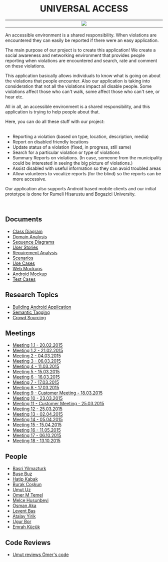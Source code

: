 <h1 align="center">UNIVERSAL ACCESS </h1>


<table>
	<tr align='middle'><td width='800px'>
		<a href='http://imgur.com/TwBD6JG'><img src='http://i.imgur.com/TwBD6JG.jpg' /></a>
	</td></tr>
</table>

<p>An accessible environment is a shared responsibility. When violations are encountered they can easily be reported if there were an easy application.</p>

<p>The main purpose of our project is to create this application! We create a social awareness and networking environment that provides people reporting when violations are encountered and search, rate and comment on these violations.</p>

<p>This application basically allows individuals to know what is going on about the violations that people encounter. Also our application is taking into consideration that not all the violations impact all disable people. Some violations affect those who can't walk, some affect those who can't see, or hear etc.</p>

</p>All in all, an accessible environment is a shared responsibility, and this application is trying to help people about that.</p>

Here, you can do all these stuff with our project:<br>
<br>
<ul>
	<li>Reporting a violation (based on type, location, description, media)</li>
	<li>Report on disabled friendly locations</li>
	<li>Update status of a violation (fixed, in progress, still same)</li>
	<li>Search for a particular violation or type of violations</li>
	<li>Summary Reports on violations. (In case, someone from the municipality could be interested in seeing the big picture of violations.)</li>
	<li>Assist disabled with useful information so they can avoid troubled areas</li>
	<li>Allow volunteers to vocalize reports (for the blind) so the reports can be more accessive.</li>
</ul>

<p>Our application also supports Android based mobile clients and our initial prototype is done for Rumeli Hisarustu and Bogazici University.</p>
<br>

<h2>Documents</h2>
<ul>
	<li><a href='Files/Documents/ClassDiagram.md'>Class Diagram</a></li>
	<li><a href='Files/Documents/DomainAnalysis.md'>Domain Analysis</a></li>
	<li><a href='Files/Documents/sequenceDiagram.md'>Sequence Diagrams</a></li>
	<li><a href='Files/Documents/UserStories.md'>User Stories</a></li>
	<li><a href='Files/Documents/RequirementAnalysis.md'>Requirement Analysis</a></li>
	<li><a href='Files/Documents/scenarios.md'>Scenarios</a></li>
	<li><a href='Files/Documents/UseCases.md'>Use Cases</a></li>
	<li><a href='Files/Documents/web_mockups.md'>Web Mockups</a></li>
	<li><a href='Files/Documents/android_mockup.md'>Android Mockup</a></li>
	<li><a href='Files/Documents/TestCases.md'>Test Cases</a></li>
</ul>

<h2>Research Topics</h2>
<ul>
	<li><a href='Files/Research%20Topics/BuildingAndroidApplication.md'>Building Android Application</a></li>
	<li><a href='Files/Research%20Topics/semanticTagging.md'>Semantic Tagging</a></li>
	<li><a href='Files/Research%20Topics/crowdsourcing.md'>Crowd Sourcing</a></li>
</ul>

<h2>Meetings</h2>
<ul>
	<li><a href='Files/meetingNotes.md#meeting-11'>Meeting 1.1 - 20.02.2015</a></li>
	<li><a href='Files/meetingNotes.md#meeting-12'>Meeting 1.2 - 21.02.2015</a></li>
	<li><a href='Files/meetingNotes.md#meeting-2'>Meeting 2 - 04.03.2015</a></li>
	<li><a href='Files/meetingNotes.md#meeting-3'>Meeting 3 - 06.03.2015</a></li>
	<li><a href='Files/meetingNotes.md#meeting-4'>Meeting 4 - 11.03.2015</a></li>
	<li><a href='Files/meetingNotes.md#meeting-5'>Meeting 5 - 15.03.2015</a></li>
	<li><a href='Files/meetingNotes.md#meeting-6'>Meeting 6 - 16.03.2015</a></li>
	<li><a href='Files/meetingNotes.md#meeting-7'>Meeting 7 - 17.03.2015</a></li>
	<li><a href='Files/meetingNotes.md#meeting-8'>Meeting 8 - 17.03.2015</a></li>
	<li><a href='Files/meetingNotes.md#meeting-9-customer-meeting'>Meeting 9 - Customer Meeting - 18.03.2015</a></li>
	<li><a href='Files/meetingNotes.md#meeting-10'>Meeting 10 - 23.03.2015</a></li>
	<li><a href='Files/meetingNotes.md#meeting-11-customer-meeting'>Meeting 11 - Customer Meeting - 25.03.2015</a></li>
	<li><a href='Files/meetingNotes.md#meeting-12-1'>Meeting 12 - 25.03.2015</a></li>
	<li><a href='Files/meetingNotes.md#meeting-13'>Meeting 13 - 02.04.2015</a></li>
	<li><a href='Files/meetingNotes.md#meeting-14'>Meeting 14 - 05.04.2015</a></li>
	<li><a href='Files/meetingNotes.md#meeting-15'>Meeting 15 - 15.04.2015</a></li>
	<li><a href='Files/meetingNotes.md#meeting-16'>Meeting 16 - 11.05.2015</a></li>
	<li><a href='Files/meetingNotes.md#meeting-17'>Meeting 17 - 06.10.2015</a></li>
	<li><a href='Files/meetingNotes.md#meeting-18'>Meeting 18 - 13.10.2015</a></li>
</ul>

<h2>People</h2>
<ul>
	<li><a href='Files/People/basriyilmazturk.md'>Basri Yilmazturk</a></li>
	<li><a href='Files/People/BuseBuz.md'>Buse Buz</a></li>
	<li><a href='Files/People/hatipkabak.md'>Hatip Kabak</a></li>
	<li><a href='Files/People/BurakCoskun.md'>Burak Coşkun</a></li>
	<li><a href='Files/People/UmutUz.md'>Umut Uz</a></li>
	<li><a href='Files/People/OmerMTemel.md'>Omer M Temel</a></li>
	<li><a href='Files/People/melce_husunbeyi.md'>Melce Husunbeyi</a></li>
	<li><a href='Files/People/osman_aka.md'>Osman Aka</a></li>
	<li><a href='Files/People/LeventBas.md'>Levent Bas</a></li>
	<li><a href='Files/People/atalay_yirik.md'>Atalay Yirik</a></li>
	<li><a href='Files/People/ugur_bor.md'>Ugur Bor</a></li>
	<li><a href='Files/People/emrah_kucuk.md'>Emrah Küçük</a>
</ul>

<h2>Code Reviews</h2>
<ul>
	<li><a href='https://github.com/bounswe/bounswe2015group9/issues/180'>Umut reviews Ömer's code</a></li>
</ul>

